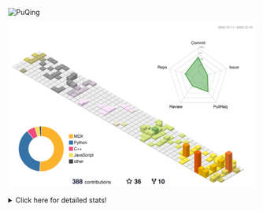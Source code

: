 ![PuQing](https://user-images.githubusercontent.com/27223114/171565019-9a56fae6-b08b-421f-99db-7e830da42371.png)

![](./profile-3d-contrib/profile-season-animate.svg)

<details>
<summary>Click here for detailed stats!</summary>

<!--START_SECTION:waka-->
![Lines of code](https://img.shields.io/badge/From%20Hello%20World%20I%27ve%20Written-981.4%20thousand%20lines%20of%20code-blue)

**🐱 My GitHub Data** 

> 📦 260.2 kB Used in GitHub's Storage 
 > 
> 🏆 392 Contributions in the Year 2023
 > 
> 🚫 Not Opted to Hire
 > 
> 📜 36 Public Repositories 
 > 
> 🔑 27 Private Repositories 
 > 
**I'm an Early 🐤** 

```text
🌞 Morning                339 commits         ██░░░░░░░░░░░░░░░░░░░░░░░   09.42 % 
🌆 Daytime                1755 commits        ████████████░░░░░░░░░░░░░   48.75 % 
🌃 Evening                675 commits         █████░░░░░░░░░░░░░░░░░░░░   18.75 % 
🌙 Night                  831 commits         ██████░░░░░░░░░░░░░░░░░░░   23.08 % 
```


📊 **This Week I Spent My Time On** 

```text
💬 Programming Languages: 
C++                      5 hrs 24 mins       █████████████░░░░░░░░░░░░   53.32 % 
Markdown                 2 hrs 32 mins       ██████░░░░░░░░░░░░░░░░░░░   25.03 % 
Python                   2 hrs 6 mins        █████░░░░░░░░░░░░░░░░░░░░   20.70 % 
CMake                    3 mins              ░░░░░░░░░░░░░░░░░░░░░░░░░   00.60 % 
JSON                     1 min               ░░░░░░░░░░░░░░░░░░░░░░░░░   00.23 % 

🔥 Editors: 
VS Code                  7 hrs 37 mins       ███████████████████░░░░░░   75.01 % 
Obsidian                 2 hrs 32 mins       ██████░░░░░░░░░░░░░░░░░░░   24.99 % 

💻 Operating System: 
Linux                    7 hrs 37 mins       ███████████████████░░░░░░   75.00 % 
Windows                  2 hrs 32 mins       ██████░░░░░░░░░░░░░░░░░░░   25.00 % 
```


<!--END_SECTION:waka-->
</details>
